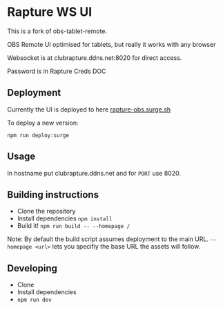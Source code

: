 # Rapture WS UI 

This is a fork of obs-tablet-remote.

OBS Remote UI optimised for tablets, but really it works with any browser

Websocket is at clubrapture.ddns.net:8020 for direct access.

Password is in Rapture Creds DOC

## Deployment

Currently the UI is deployed to here [rapture-obs.surge.sh](http://rapture-obs.surge.sh)

To deploy a new version:

`npm run deploy:surge`

## Usage

In hostname put clubrapture.ddns.net and for `PORT` use 8020.

## Building instructions

* Clone the repository
* Install dependencies `npm install`
* Build it! `npm run build -- --homepage /`

Note: By default the build script assumes deployment to the main URL. `--homepage <url>` lets you specifiy the base URL the assets will follow.

## Developing

* Clone
* Install dependencies
* `npm run dev`
